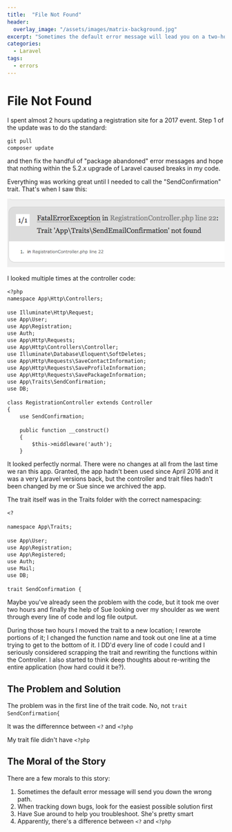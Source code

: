 ```yaml
---
title:  "File Not Found"
header:
  overlay_image: "/assets/images/matrix-background.jpg"
excerpt: "Sometimes the default error message will lead you on a two-hour wild goose chase and have you re-writing your apps and questioning your sanity." 
categories: 
  - Laravel
tags:
  - errors
---
```


# File Not Found
I spent almost 2 hours updating a registration site for a 2017 event. Step 1 of the update was to do the standard:
```
git pull
composer update
```
and then fix the handful of "package abandoned" error messages and hope that nothing within the 5.2.x upgrade of Laravel caused breaks in my code.

Everything was working great until I needed to call the "SendConfirmation" trait. That's when I saw this:

![not found](/assets/images/trait-not-found.png)

I looked multiple times at the controller code: 

```
<?php
namespace App\Http\Controllers;

use Illuminate\Http\Request;
use App\User;
use App\Registration;
use Auth;
use App\Http\Requests;
use App\Http\Controllers\Controller;
use Illuminate\Database\Eloquent\SoftDeletes;
use App\Http\Requests\SaveContactInformation;
use App\Http\Requests\SaveProfileInformation;
use App\Http\Requests\SavePackageInformation;
use App\Traits\SendConfirmation;
use DB;

class RegistrationController extends Controller
{
	use SendConfirmation;

	public function __construct()
	{
		$this->middleware('auth');
	}
```

It looked perfectly normal. There were no changes at all from the last time we ran this app. Granted, the app hadn't been used since April 2016 and it was a very Laravel versions back, but the controller and trait files hadn't been changed by me or Sue since we archived the app. 

The trait itself was in the Traits folder with the correct namespacing:

```
<?

namespace App\Traits;

use App\User;
use App\Registration;
use App\Registered;
use Auth;
use Mail;
use DB;

trait SendConfirmation {
```

Maybe you've already seen the problem with the code, but it took me over two hours and finally the help of Sue looking over my shoulder as we went through every line of code and log file output. 

During those two hours I moved the trait to a new location; I rewrote portions of it; I changed the function name and took out one line at a time trying to get to the bottom of it. I DD'd every line of code I could and I seriously considered scrapping the trait and rewriting the functions within the Controller. I also started to think deep thoughts about re-writing the entire application (how hard could it be?).

## The Problem and Solution
The problem was in the first line of the trait code. No, not `trait SendConfirmation{`

It was the differennce between `<?` and `<?php`

My trait file didn't have `<?php`

## The Moral of the Story
There are a few morals to this story:

1. Sometimes the default error message will send you down the wrong path. 
2. When tracking down bugs, look for the easiest possible solution first
3. Have Sue around to help you troubleshoot. She's pretty smart
4. Apparently, there's a difference between `<?` and `<?php` 
